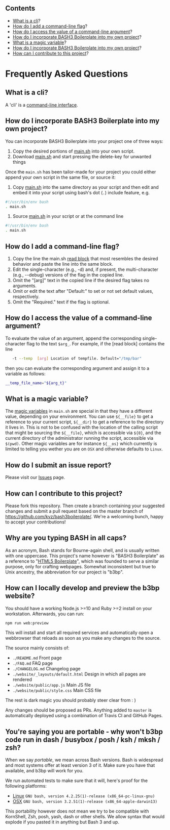 [This document is formatted with GitHub-Flavored Markdown.   ]:#
[For better viewing, including hyperlinks, read it online at ]:#
[https://github.com/kvz/bash3boilerplate/blob/master/FAQ.md  ]:#

## Contents

* [What is a cli](#what-is-a-cli)?
* [How do I add a command-line flag](#how-do-i-add-a-command-line-flag)?
* [How do I access the value of a command-line argument](#how-do-i-access-the-value-of-a-command-line-argument)?
* [How do I incorporate BASH3 Boilerplate into my own project](#how-do-i-incorporate-bash3boilerplate-into-my-own-project)?
* [What is a magic variable](#what-is-a-magic-variable)?
* [How do I incorporate BASH3 Boilerplate into my own project](#how-do-i-incorporate-bash3boilerplate-into-my-own-project)?
* [How can I contribute to this project](#how-can-i-contribute-to-this-project)?

<!--more-->

# Frequently Asked Questions

## What is a cli?

A 'cli' is a [command-line interface](https://en.wikipedia.org/wiki/Command-line_interface).

## How do I incorporate BASH3 Boilerplate into my own project?

You can incorporate BASH3 Boilerplate into your project one of three ways:
1. Copy the desired portions of [main.sh](https://github.com/kvz/bash3boilerplate/blob/master/main.sh) into your own script.
1. Download [main.sh](https://github.com/kvz/bash3boilerplate/blob/master/main.sh) and start pressing the delete-key for unwanted things

Once the `main.sh` has been tailor-made for your project you could either append your own script in the same file, or source it:

1. Copy [main.sh](https://github.com/kvz/bash3boilerplate/blob/master/main.sh) into the same directory as your script and then edit and embed it into your script using bash's dot (`.`) include feature, e.g.
```bash
#!/usr/bin/env bash
. main.sh
```
1. Source [main.sh](https://github.com/kvz/bash3boilerplate/blob/master/main.sh) in your script or at the command line
```bash
#!/usr/bin/env bash
. main.sh
```

## How do I add a command-line flag?

1. Copy the line the main.sh [read block](https://github.com/kvz/bash3boilerplate/blob/master/main.sh#L53) that most resembles the desired behavior and paste the line into the same block.
1. Edit the single-character (e.g., -d) and, if present, the multi-character (e.g., --debug) versions of the flag in the copied line.  
1. Omit the "[arg]" text in the copied line if the desired flag takes no arguments.
1. Omit or edit the text after "Default:" to set or not set default values, respectively. 
1. Omit the "Required." text if the flag is optional.

## How do I access the value of a command-line argument?

To evaluate the value of an argument, append the corresponding single-character flag to the text `$arg_`.  For example, if the [read block]
contains the line
```bash
   -t --temp  [arg] Location of tempfile. Default="/tmp/bar"
```

then you can evaluate the corresponding argument and assign it to a variable as follows:

```bash
__temp_file_name="${arg_t}"
```

## What is a magic variable?

The [magic variables](https://github.com/kvz/bash3boilerplate/blob/master/main.sh#L63) in `main.sh` are special in that they have a different value, depending on your environment. You can use `${__file}` to get a reference to your current script, `${__dir}` to get a reference to the directory it lives in. This is not to be confused with the location of the calling script that might be sourcing the `${__file}`, which is accessible via `${0}`, and the current directory of the administrator running the script, accessible via `$(pwd)`. Other magic variables are for instance `${__os}` which currently is limited to telling you wether you are on `OSX` and otherwise defaults to `Linux`.

## How do I submit an issue report?

Please visit our [Issues](https://github.com/kvz/bash3boilerplate/issues) page.

## How can I contribute to this project?

Please fork this repository.  Then create a branch containing your suggested changes and submit a pull request based on the master branch
of <https://github.com/kvz/bash3boilerplate/>. We're a welcoming bunch, happy to accept your contributions!

## Why are you typing BASH in all caps?

As an acronym, Bash stands for Bourne-again shell, and is usually written with one uppercase. 
This project's name however is "BASH3 Boilerplate" as a reference to 
"[HTML5 Boilerplate](https://html5boilerplate.com/)", which was founded to serve a similar purpose, 
only for crafting webpages. 
Somewhat inconsistent but true to Unix ancestry, the abbreviation for our project is "b3bp".

## How can I locally develop and preview the b3bp website?

You should have a working Node.js >=10 and Ruby >=2 install on your workstation. Afterwards, you can run:

```bash
npm run web:preview
```

This will install and start all required services and automatically open a webbrowser that reloads as soon as you make any changes to the source.

The source mainly consists of:

- `./README.md` Front page
- `./FAQ.md` FAQ page
- `./CHANGELOG.md` Changelog page
- `./website/_layouts/default.html` Design in which all pages are rendered
- `./website/public/app.js` Main JS file
- `./website/public/style.css` Main CSS file

The rest is dark magic you should probably steer clear from : )

Any changes should be proposed as PRs. Anything added to `master` is automatically deployed using a combination of Travis CI and GitHub Pages.

## You're saying you are portable - why won't b3bp code run in dash / busybox / posh / ksh / mksh / zsh?

When we say _portable_, we mean across Bash versions. Bash is widespread and most systems
offer at least version 3 of it. Make sure you have that available, and b3bp will work for you.

We run automated tests to make sure that it will, here's proof for the following platforms:

- [Linux](https://travis-ci.org/kvz/bash3boilerplate/jobs/109804166#L91) `GNU bash, version 4.2.25(1)-release (x86_64-pc-linux-gnu)`
- [OSX](https://travis-ci.org/kvz/bash3boilerplate/jobs/109804167#L2453) `GNU bash, version 3.2.51(1)-release (x86_64-apple-darwin13)`

This portability however does not mean we try to be compatible with 
KornShell, Zsh, posh, yash, dash or other shells. We allow syntax that would explode if 
you pasted it in anything but Bash 3 and up.
